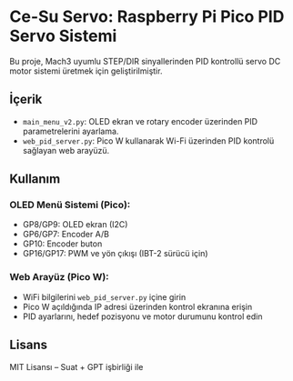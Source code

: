 # Ce-Su Servo: Raspberry Pi Pico PID Servo Sistemi

Bu proje, Mach3 uyumlu STEP/DIR sinyallerinden PID kontrollü servo DC motor sistemi üretmek için geliştirilmiştir.

## İçerik

- `main_menu_v2.py`: OLED ekran ve rotary encoder üzerinden PID parametrelerini ayarlama.
- `web_pid_server.py`: Pico W kullanarak Wi-Fi üzerinden PID kontrolü sağlayan web arayüzü.

## Kullanım

### OLED Menü Sistemi (Pico):
- GP8/GP9: OLED ekran (I2C)
- GP6/GP7: Encoder A/B
- GP10: Encoder buton
- GP16/GP17: PWM ve yön çıkışı (IBT-2 sürücü için)

### Web Arayüz (Pico W):
- WiFi bilgilerini `web_pid_server.py` içine girin
- Pico W açıldığında IP adresi üzerinden kontrol ekranına erişin
- PID ayarlarını, hedef pozisyonu ve motor durumunu kontrol edin

## Lisans
MIT Lisansı – Suat + GPT işbirliği ile
